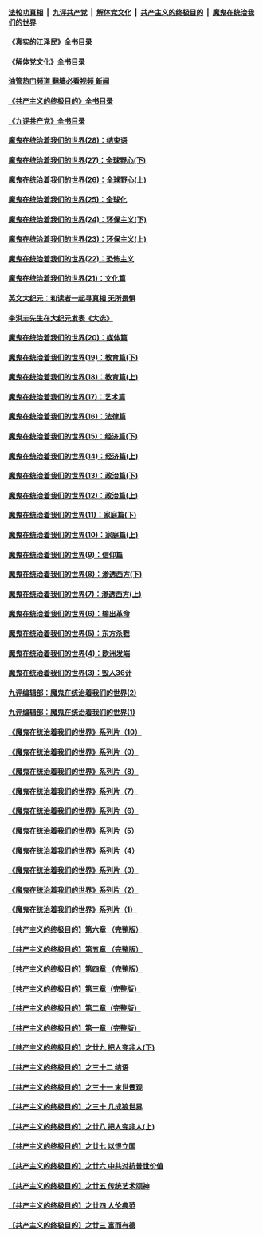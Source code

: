 ####  [法轮功真相](../../../../basic/blob/master/README.md?t=08250001) &nbsp;|&nbsp; [九评共产党](../../../../9ping.md/blob/master/README.md?t=08250001) &nbsp;|&nbsp; [解体党文化](../../../../jtdwh.md/blob/master/README.md?t=08250001)  &nbsp;|&nbsp; [共产主义的终极目的](../../../../gczydzjmd.md/blob/master/README.md?t=08250001) &nbsp;|&nbsp; [魔鬼在统治我们的世界](../../../../mgztzwmdsj.md/blob/master/README.md?t=08250001) 

#### [《真实的江泽民》全书目录](../pages/nsc422/n13721399.md?t=08250001) 

#### [《解体党文化》全书目录](../pages/nsc422/n13721157.md?t=08250001) 

#### [油管热门频道 翻墙必看视频 新闻](http://45.76.130.85:81/youtube.html?08250001)

#### [《共产主义的终极目的》全书目录](../pages/nsc422/n13721048.md?t=08250001) 

#### [《九评共产党》全书目录](../pages/nsc422/n13708085.md?t=08250001) 

#### [魔鬼在统治着我们的世界(28)：结束语](../pages/nsc422/n10936246.md?t=08250001) 

#### [魔鬼在统治着我们的世界(27)：全球野心(下)](../pages/nsc422/n10928319.md?t=08250001) 

#### [魔鬼在统治着我们的世界(26)：全球野心(上)](../pages/nsc422/n10900318.md?t=08250001) 

#### [魔鬼在统治着我们的世界(25)：全球化](../pages/nsc422/n10788205.md?t=08250001) 

#### [魔鬼在统治着我们的世界(24)：环保主义(下)](../pages/nsc422/n10695307.md?t=08250001) 

#### [魔鬼在统治着我们的世界(23)：环保主义(上)](../pages/nsc422/n10688613.md?t=08250001) 

#### [魔鬼在统治着我们的世界(22)：恐怖主义](../pages/nsc422/n10614727.md?t=08250001) 

#### [魔鬼在统治着我们的世界(21)：文化篇](../pages/nsc422/n10597706.md?t=08250001) 

#### [英文大纪元：和读者一起寻真相 无所畏惧](../pages/nsc422/n12542027.md?t=08250001) 

#### [李洪志先生在大纪元发表《大选》](../pages/nsc422/n12534746.md?t=08250001) 

#### [魔鬼在统治着我们的世界(20)：媒体篇](../pages/nsc422/n10586579.md?t=08250001) 

#### [魔鬼在统治着我们的世界(19)：教育篇(下)](../pages/nsc422/n10564808.md?t=08250001) 

#### [魔鬼在统治着我们的世界(18)：教育篇(上)](../pages/nsc422/n10526970.md?t=08250001) 

#### [魔鬼在统治着我们的世界(17)：艺术篇](../pages/nsc422/n10499093.md?t=08250001) 

#### [魔鬼在统治着我们的世界(16)：法律篇](../pages/nsc422/n10485969.md?t=08250001) 

#### [魔鬼在统治着我们的世界(15)：经济篇(下)](../pages/nsc422/n10469975.md?t=08250001) 

#### [魔鬼在统治着我们的世界(14)：经济篇(上)](../pages/nsc422/n10457370.md?t=08250001) 

#### [魔鬼在统治着我们的世界(13)：政治篇(下)](../pages/nsc422/n10448270.md?t=08250001) 

#### [魔鬼在统治着我们的世界(12)：政治篇(上)](../pages/nsc422/n10444576.md?t=08250001) 

#### [魔鬼在统治着我们的世界(11)：家庭篇(下)](../pages/nsc422/n10440961.md?t=08250001) 

#### [魔鬼在统治着我们的世界(10)：家庭篇(上)](../pages/nsc422/n10435448.md?t=08250001) 

#### [魔鬼在统治着我们的世界(9)：信仰篇](../pages/nsc422/n10432159.md?t=08250001) 

#### [魔鬼在统治着我们的世界(8)：渗透西方(下)](../pages/nsc422/n10429603.md?t=08250001) 

#### [魔鬼在统治着我们的世界(7)：渗透西方(上)](../pages/nsc422/n10426013.md?t=08250001) 

#### [魔鬼在统治着我们的世界(6)：输出革命](../pages/nsc422/n10421536.md?t=08250001) 

#### [魔鬼在统治着我们的世界(5)：东方杀戮](../pages/nsc422/n10417707.md?t=08250001) 

#### [魔鬼在统治着我们的世界(4)：欧洲发端](../pages/nsc422/n10414890.md?t=08250001) 

#### [魔鬼在统治着我们的世界(3)：毁人36计](../pages/nsc422/n10411583.md?t=08250001) 

#### [九评编辑部：魔鬼在统治着我们的世界(2)](../pages/nsc422/n10410036.md?t=08250001) 

#### [九评编辑部：魔鬼在统治着我们的世界(1)](../pages/nsc422/n10406825.md?t=08250001) 

#### [《魔鬼在统治着我们的世界》系列片（10）](../pages/nsc422/n12292670.md?t=08250001) 

#### [《魔鬼在统治着我们的世界》系列片（9）](../pages/nsc422/n12290859.md?t=08250001) 

#### [《魔鬼在统治着我们的世界》系列片（8）](../pages/nsc422/n12287445.md?t=08250001) 

#### [《魔鬼在统治着我们的世界》系列片（7）](../pages/nsc422/n12283425.md?t=08250001) 

#### [《魔鬼在统治着我们的世界》系列片（6）](../pages/nsc422/n12282314.md?t=08250001) 

#### [《魔鬼在统治着我们的世界》系列片（5）](../pages/nsc422/n12281419.md?t=08250001) 

#### [《魔鬼在统治着我们的世界》系列片（4）](../pages/nsc422/n12274024.md?t=08250001) 

#### [《魔鬼在统治着我们的世界》系列片（3）](../pages/nsc422/n12271322.md?t=08250001) 

#### [《魔鬼在统治着我们的世界》系列片（2）](../pages/nsc422/n12269049.md?t=08250001) 

#### [《魔鬼在统治着我们的世界》系列片（1）](../pages/nsc422/n12267575.md?t=08250001) 

#### [【共产主义的终极目的】第六章 （完整版）](../pages/nsc422/n11428913.md?t=08250001) 

#### [【共产主义的终极目的】第五章 （完整版）](../pages/nsc422/n11428912.md?t=08250001) 

#### [【共产主义的终极目的】第四章 （完整版）](../pages/nsc422/n11428907.md?t=08250001) 

#### [【共产主义的终极目的】第三章（完整版）](../pages/nsc422/n11428848.md?t=08250001) 

#### [【共产主义的终极目的】第二章（完整版）](../pages/nsc422/n11428831.md?t=08250001) 

#### [【共产主义的终极目的】第一章（完整版）](../pages/nsc422/n11417651.md?t=08250001) 

#### [【共产主义的终极目的】之廿九 把人变非人(下)](../pages/nsc422/n11344140.md?t=08250001) 

#### [【共产主义的终极目的】之三十二 结语](../pages/nsc422/n11360535.md?t=08250001) 

#### [【共产主义的终极目的】之三十一 末世景观](../pages/nsc422/n11351129.md?t=08250001) 

#### [【共产主义的终极目的】之三十 几成狼世界](../pages/nsc422/n11348280.md?t=08250001) 

#### [【共产主义的终极目的】之廿八 把人变非人(上)](../pages/nsc422/n11340492.md?t=08250001) 

#### [【共产主义的终极目的】之廿七 以恨立国](../pages/nsc422/n11336944.md?t=08250001) 

#### [【共产主义的终极目的】之廿六 中共对抗普世价值](../pages/nsc422/n11324785.md?t=08250001) 

#### [【共产主义的终极目的】之廿五 传统艺术颂神](../pages/nsc422/n11296396.md?t=08250001) 

#### [【共产主义的终极目的】之廿四 人伦典范](../pages/nsc422/n11296397.md?t=08250001) 

#### [【共产主义的终极目的】之廿三 富而有德](../pages/nsc422/n11283598.md?t=08250001) 

<img src='http://gfw-breaker.win/goodnews/indexes/nsc422.md' width='0px' height='0px'/>
